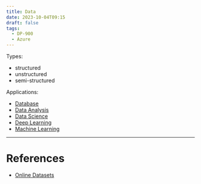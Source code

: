 ```yaml
---
title: Data
date: 2023-10-04T09:15
draft: false
tags:
  - DP-900
  - Azure
---
```

Types:

- structured
- unstructured
- semi-structured

Applications:

- [Database](/study/factoids/computer/database)
- [Data Analysis](/study/factoids/computer/data/data-analysis)
- [Data Science](/study/factoids/computer/data/data-science)
- [Deep Learning](/study/factoids/computer/data/deep-learning)
- [Machine Learning](/study/factoids/computer/data/machine-learning)

---
# References

- [Online Datasets](/study/factoids/computer/data/online-datasets)

